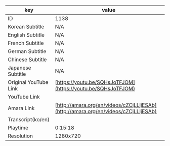 |  key  |  value  |
|-------|---------|
| ID            | 1138 |
| Korean Subtitle | N/A |
| English Subtitle | N/A |
| French Subtitle | N/A |
| German Subtitle | N/A |
| Chinese Subtitle | N/A |
| Japanese Subtitle | N/A |
| Original YouTube Link  | [https://youtu.be/SQHsJoTFJOM](https://youtu.be/SQHsJoTFJOM) |
| YouTube Link  |  |
| Amara Link    | [http://amara.org/en/videos/cZCjLLljESAb](http://amara.org/en/videos/cZCjLLljESAb) |
| Transcript(ko/en) |  |
| Playtime | 0:15:18 |
| Resolution | 1280x720|
